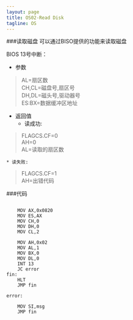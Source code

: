 ```yaml
---
layout: page
title: OS02-Read Disk
tagline: OS
---
```

###读取磁盘
可以通过BISO提供的功能来读取磁盘

BIOS 13号中断：

* 参数

>AL=扇区数<br>
CH,CL=磁盘号,扇区号<br>
DH,DL=磁头号,驱动器号<br>
ES:BX=数据缓冲区地址<br>

* 返回值
	* 读成功:
> FLAGCS.CF=0<br>AH=0<br>
AL=读取的扇区数<br>

	* 读失败:
>FLAGCS.CF=1<br>AH=出错代码

###代码
<pre><code>
	MOV AX,0x0820
	MOV ES,AX
	MOV CH,0
	MOV DH,0
	MOV CL,2

	MOV AH,0x02
	MOV AL,1
	MOV BX,0
	MOV DL,0
	INT 13
	JC error
fin:
	HLT
	JMP	fin

error:

	MOV	SI,msg
	JMP fin
</code></pre>
